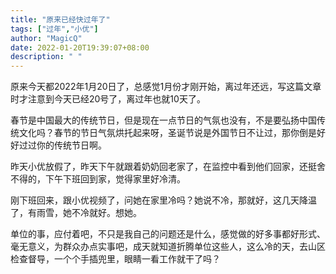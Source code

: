 ```yaml
---
title: "原来已经快过年了"
tags: ["过年","小优"]
author: "MagicQ"
date: 2022-01-20T19:39:07+08:00
description: " "
---
```


原来今天都2022年1月20日了，总感觉1月份才刚开始，离过年还远，写这篇文章时才注意到今天已经20号了，离过年也就10天了。

春节是中国最大的传统节日，但是现在一点节日的气氛也没有，不是要弘扬中国传统文化吗？春节的节日气氛烘托起来呀，圣诞节说是外国节日不让过，那你倒是好好过过你的传统节日啊。

昨天小优放假了，昨天下午就跟着奶奶回老家了，在监控中看到他们回家，还挺舍不得的，下午下班回到家，觉得家里好冷清。

刚下班回来，跟小优视频了，问她在家里冷吗？她说不冷，那就好，这几天降温了，有雨雪，她不冷就好。想她。

单位的事，应付着吧，不只是我自己的问题还是什么，感觉做的好多事都好形式、毫无意义，为群众办点实事吧，成天就知道折腾单位这些人，这么冷的天，去山区检查督导，一个个手插兜里，眼睛一看工作就干了吗？